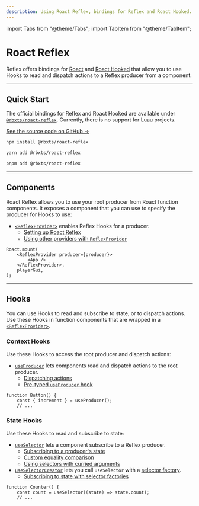 ```yaml
---
description: Using Roact Reflex, bindings for Reflex and Roact Hooked.
---
```


import Tabs from "@theme/Tabs";
import TabItem from "@theme/TabItem";

# Roact Reflex

Reflex offers bindings for [Roact](https://roblox.github.io/roact/) and [Roact Hooked](https://github.com/littensy/rbxts-roact-hooked) that allow you to use Hooks to read and dispatch actions to a Reflex producer from a component.

---

## Quick Start

The official bindings for Reflex and Roact Hooked are available under [`@rbxts/roact-reflex`](https://www.npmjs.com/package/@rbxts/roact-reflex). Currently, there is no support for Luau projects.

[See the source code on GitHub →](https://github.com/littensy/roact-reflex)

<Tabs>
<TabItem value="npm" default>

```bash title="Terminal"
npm install @rbxts/roact-reflex
```

</TabItem>
<TabItem value="Yarn">

```bash title="Terminal"
yarn add @rbxts/roact-reflex
```

</TabItem>
<TabItem value="pnpm">

```bash title="Terminal"
pnpm add @rbxts/roact-reflex
```

</TabItem>
</Tabs>

---

## Components

Roact Reflex allows you to use your root producer from Roact function components. It exposes a component that you can use to specify the producer for Hooks to use:

-   [`<ReflexProvider>`](reflex-provider) enables Reflex Hooks for a producer.
    -   [Setting up Roact Reflex](reflex-provider#setting-up-roact-reflex)
    -   [Using other providers with `ReflexProvider`](reflex-provider#using-other-providers-with-reflexprovider)

```tsx
Roact.mount(
	<ReflexProvider producer={producer}>
		<App />
	</ReflexProvider>,
	playerGui,
);
```

---

## Hooks

You can use Hooks to read and subscribe to state, or to dispatch actions. Use these Hooks in function components that are wrapped in a [`<ReflexProvider>`](reflex-provider).

### Context Hooks

Use these Hooks to access the root producer and dispatch actions:

-   [`useProducer`](use-producer) lets components read and dispatch actions to the root producer.
    -   [Dispatching actions](use-producer#dispatching-actions)
    -   [Pre-typed `useProducer` hook](use-producer#pre-typed-useproducer-hook)

```tsx
function Button() {
    const { increment } = useProducer();
    // ...
```

### State Hooks

Use these Hooks to read and subscribe to state:

-   [`useSelector`](use-selector) lets a component subscribe to a Reflex producer.
    -   [Subscribing to a producer's state](use-selector#subscribing-to-a-producers-state)
    -   [Custom equality comparison](use-selector#custom-equality-comparison)
    -   [Using selectors with curried arguments](use-selector#using-selectors-with-curried-arguments)
-   [`useSelectorCreator`](use-selector-creator) lets you call `useSelector` with a [selector factory](../reflex/create-selector#selector-factories).
    -   [Subscribing to state with selector factories](use-selector-creator#subscribing-to-state-with-selector-factories)

```tsx
function Counter() {
    const count = useSelector((state) => state.count);
    // ...
```
